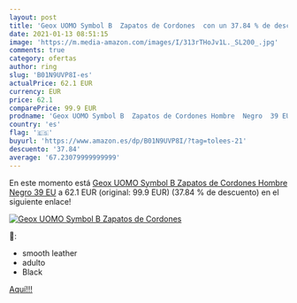 ```yaml
---
layout: post
title: 'Geox UOMO Symbol B  Zapatos de Cordones  con un 37.84 % de descuento'
date: 2021-01-13 08:51:15
image: 'https://m.media-amazon.com/images/I/313rTHoJv1L._SL200_.jpg'
comments: true
category: ofertas
author: ring
slug: 'B01N9UVP8I-es'
actualPrice: 62.1 EUR
currency: EUR
price: 62.1
comparePrice: 99.9 EUR
prodname: 'Geox UOMO Symbol B  Zapatos de Cordones Hombre  Negro  39 EU'
country: 'es'
flag: '🇪🇸'
buyurl: 'https://www.amazon.es/dp/B01N9UVP8I/?tag=tolees-21'
descuento: '37.84'
average: '67.23079999999999'
---
```


En este momento está [Geox UOMO Symbol B  Zapatos de Cordones Hombre  Negro  39 EU](https://www.amazon.es/dp/B01N9UVP8I/?tag=tolees-21) a 62.1 EUR (original: 99.9 EUR) (37.84 %  de descuento) en el siguiente enlace!

[![Geox UOMO Symbol B  Zapatos de Cordones ](https://m.media-amazon.com/images/I/313rTHoJv1L._SL200_.jpg)](https://www.amazon.es/dp/B01N9UVP8I/?tag=tolees-21)

🔎:

- smooth leather
- adulto
- Black

[Aquí!!!](https://www.amazon.es/dp/B01N9UVP8I/?tag=tolees-21)
